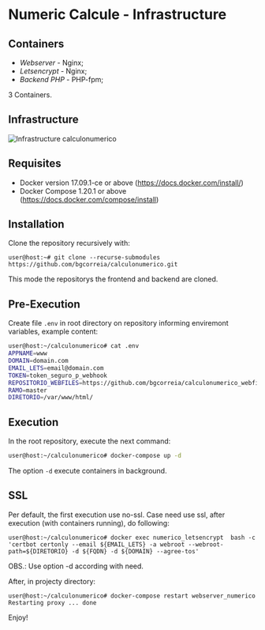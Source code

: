 # Numeric Calcule - Infrastructure

## Containers

- *Webserver* - Nginx;
- *Letsencrypt* - Nginx;
- *Backend PHP* - PHP-fpm;

3 Containers.

## Infrastructure

![Infrastructure calculonumerico](build/images/infra-calculonumerico.jpeg)

## Requisites

- Docker version 17.09.1-ce or above (https://docs.docker.com/install/)
- Docker Compose 1.20.1 or above (https://docs.docker.com/compose/install)

## Installation

Clone the repository recursively with:
```
user@host:~# git clone --recurse-submodules https://github.com/bgcorreia/calculonumerico.git
```
This mode the repositorys the frontend and backend are cloned.


## Pre-Execution

Create file `.env` in root directory on repository informing enviremont variables, example content:

```bash
user@host:~/calculonumerico# cat .env
APPNAME=www
DOMAIN=domain.com
EMAIL_LETS=email@domain.com
TOKEN=token_seguro_p_webhook
REPOSITORIO_WEBFILES=https://github.com/bgcorreia/calculonumerico_webfiles.git
RAMO=master
DIRETORIO=/var/www/html/
```

## Execution

In the root repository, execute the next command:

```bash
user@host:~/calculonumerico# docker-compose up -d
```
The option `-d` execute containers in background.

## SSL

Per default, the first execution use no-ssl. Case need use ssl, after execution (with containers running), do following:

```
user@host:~/calculonumerico# docker exec numerico_letsencrypt  bash -c 'certbot certonly --email ${EMAIL_LETS} -a webroot --webroot-path=${DIRETORIO} -d ${FQDN} -d ${DOMAIN} --agree-tos'
```

OBS.: Use option -d according with need.

After, in projecty directory:

```
user@host:~/calculonumerico# docker-compose restart webserver_numerico
Restarting proxy ... done
```

Enjoy!
